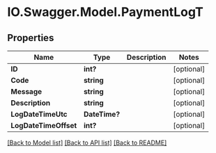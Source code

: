 # IO.Swagger.Model.PaymentLogT
## Properties

Name | Type | Description | Notes
------------ | ------------- | ------------- | -------------
**ID** | **int?** |  | [optional] 
**Code** | **string** |  | [optional] 
**Message** | **string** |  | [optional] 
**Description** | **string** |  | [optional] 
**LogDateTimeUtc** | **DateTime?** |  | [optional] 
**LogDateTimeOffset** | **int?** |  | [optional] 

[[Back to Model list]](../README.md#documentation-for-models) [[Back to API list]](../README.md#documentation-for-api-endpoints) [[Back to README]](../README.md)

